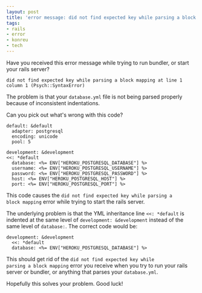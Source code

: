 ```yaml
---
layout: post
title: 'error message: did not find expected key while parsing a block mapping'
tags:
- rails
- error
- konreu
- tech
---
```

Have you received this error message while trying to run bundler, or start your rails server?

<pre><code>did not find expected key while parsing a block mapping at line 1 column 1 (Psych::SyntaxError)
</code></pre>

The problem is that your <code>database.yml</code> file is not being parsed properly because of inconsistent indentations.

Can you pick out what's wrong with this code?

<pre><code>default: &default
  adapter: postgresql
  encoding: unicode
  pool: 5

development: &development
<<: *default
  database: <%= ENV["HEROKU_POSTGRESQL_DATABASE"] %>
  username: <%= ENV["HEROKU_POSTGRESQL_USERNAME"] %>
  password: <%= ENV["HEROKU_POSTGRESQL_PASSWORD"] %>
  host: <%= ENV["HEROKU_POSTGRESQL_HOST"] %>
  port: <%= ENV["HEROKU_POSTGRESQL_PORT"] %>
</code></pre>

This code causes the <code>did not find expected key while parsing a block mapping</code> error while trying to start the rails server.

The underlying problem is that the YML inheritance line <code><<: *default</code> is indented at the same level of <code>development: &development</code> instead of the same level of <code>database:</code>. The correct code would be:

<pre><code>development: &development
  <<: *default
  database: <%= ENV["HEROKU_POSTGRESQL_DATABASE"] %>
</code></pre>

This should get rid of the <code>did not find expected key while parsing a block mapping</code> error you receive when you try to run your rails server or bundler, or anything that parses your <code>database.yml</code>.

Hopefully this solves your problem. Good luck!
